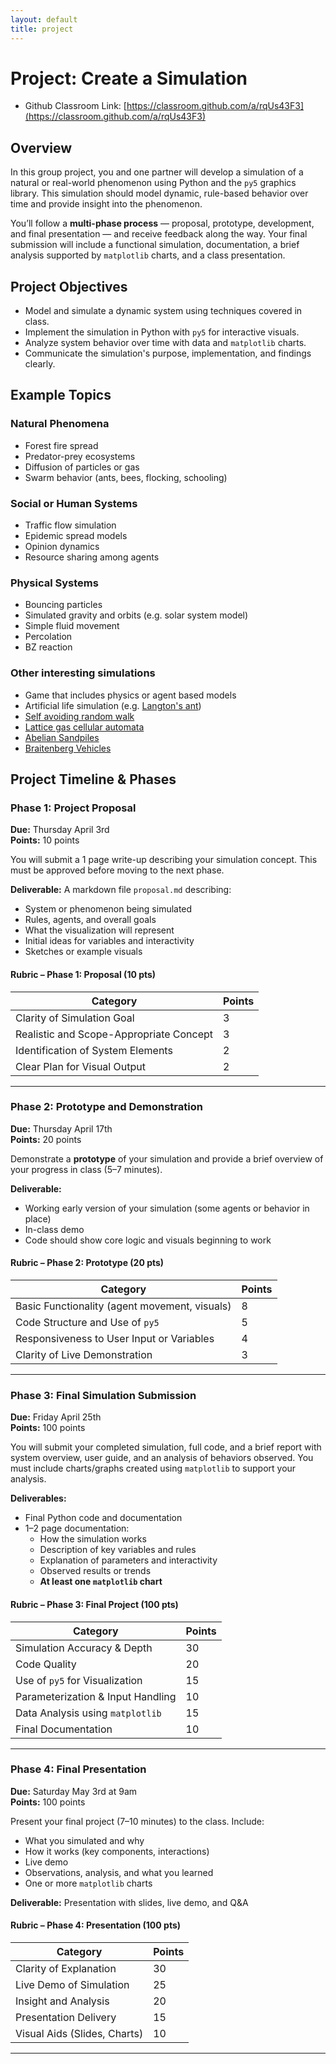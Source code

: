 ```yaml
---
layout: default
title: project
---
```


# Project: Create a Simulation

* Github Classroom Link: [https://classroom.github.com/a/rqUs43F3](https://classroom.github.com/a/rqUs43F3)


## Overview
In this group project, you and one partner will develop a simulation of a natural or real-world phenomenon using Python and the `py5` graphics library. This simulation should model dynamic, rule-based behavior over time and provide insight into the phenomenon.

You’ll follow a **multi-phase process** — proposal, prototype, development, and final presentation — and receive feedback along the way. Your final submission will include a functional simulation, documentation, a brief analysis supported by `matplotlib` charts, and a class presentation.

## Project Objectives
- Model and simulate a dynamic system using techniques covered in class.
- Implement the simulation in Python with `py5` for interactive visuals.
- Analyze system behavior over time with data and `matplotlib` charts.
- Communicate the simulation's purpose, implementation, and findings clearly.

## Example Topics

### Natural Phenomena
- Forest fire spread
- Predator-prey ecosystems
- Diffusion of particles or gas
- Swarm behavior (ants, bees, flocking, schooling)

### Social or Human Systems
- Traffic flow simulation
- Epidemic spread models
- Opinion dynamics
- Resource sharing among agents

### Physical Systems
- Bouncing particles
- Simulated gravity and orbits (e.g. solar system model)
- Simple fluid movement
- Percolation
- BZ reaction

### Other interesting simulations
- Game that includes physics or agent based models
- Artificial life simulation (e.g. [Langton's ant](https://en.wikipedia.org/wiki/Langton's_ant))
- [Self avoiding random walk](https://en.wikipedia.org/wiki/Self-avoiding_walk)
- [Lattice gas cellular automata](https://en.wikipedia.org/wiki/Lattice_gas_automaton)
- [Abelian Sandpiles](https://en.wikipedia.org/wiki/Abelian_sandpile_model)
- [Braitenberg Vehicles](https://en.wikipedia.org/wiki/Braitenberg_vehicle)




## Project Timeline & Phases

### Phase 1: Project Proposal
**Due:** Thursday April 3rd  
**Points:** 10 points

You will submit a 1 page write-up describing your simulation concept. This must be approved before moving to the next phase.

**Deliverable:** A markdown file `proposal.md` describing:
- System or phenomenon being simulated
- Rules, agents, and overall goals
- What the visualization will represent
- Initial ideas for variables and interactivity
- Sketches or example visuals

#### Rubric – Phase 1: Proposal (10 pts)

| **Category** | **Points** |
|----------|--------|
| Clarity of Simulation Goal | 3 |
| Realistic and Scope-Appropriate Concept | 3 |
| Identification of System Elements | 2 |
| Clear Plan for Visual Output | 2 |

---

### Phase 2: Prototype and Demonstration
**Due:** Thursday April 17th  
**Points:** 20 points

Demonstrate a **prototype** of your simulation and provide a brief overview of your progress in class (5–7 minutes).

**Deliverable:**  
- Working early version of your simulation (some agents or behavior in place)  
- In-class demo  
- Code should show core logic and visuals beginning to work

#### Rubric – Phase 2: Prototype (20 pts)

| **Category** | **Points** |
|----------|--------|
| Basic Functionality (agent movement, visuals) | 8 |
| Code Structure and Use of `py5` | 5 |
| Responsiveness to User Input or Variables | 4 |
| Clarity of Live Demonstration | 3 |

---

### Phase 3: Final Simulation Submission
**Due:** Friday April 25th  
**Points:** 100 points

You will submit your completed simulation, full code, and a brief report with system overview, user guide, and an analysis of behaviors observed. You must include charts/graphs created using `matplotlib` to support your analysis.

**Deliverables:**
- Final Python code and documentation
- 1–2 page documentation:
  - How the simulation works
  - Description of key variables and rules
  - Explanation of parameters and interactivity
  - Observed results or trends
  - **At least one `matplotlib` chart**

#### Rubric – Phase 3: Final Project (100 pts)

| **Category** | **Points** |
|----------|--------|
| Simulation Accuracy & Depth | 30 |
| Code Quality | 20 |
| Use of `py5` for Visualization | 15 |
| Parameterization & Input Handling | 10 |
| Data Analysis using `matplotlib` | 15 |
| Final Documentation | 10 |

---

### Phase 4: Final Presentation
**Due:** Saturday May 3rd at 9am  
**Points:** 100 points

Present your final project (7–10 minutes) to the class. Include:
- What you simulated and why
- How it works (key components, interactions)
- Live demo
- Observations, analysis, and what you learned
- One or more `matplotlib` charts

**Deliverable:** Presentation with slides, live demo, and Q&A

#### Rubric – Phase 4: Presentation (100 pts)

| **Category** | **Points** |
|----------|--------|
| Clarity of Explanation | 30 |
| Live Demo of Simulation | 25 |
| Insight and Analysis | 20 |
| Presentation Delivery | 15 |
| Visual Aids (Slides, Charts) | 10 |

---